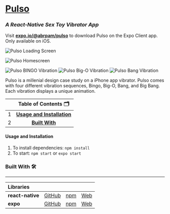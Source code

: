 # [**Pulso**](https://expo.io/@abrpam/pulso)
### _A **React-Native** Sex Toy Vibrator App_
Visit [**expo.io/@abrpam/pulso**](https://expo.io/@abrpam/pulso) to download Pulso on the Expo Client app. Only available on iOS.

![Pulso Loading Screen](https://lh3.googleusercontent.com/wGN1eIhL70gCRRN64YhcbK3VMTbY_On22eEopFqhi01-JJZwboTrOOph7L-cGCqku9XIkvEBcouNNVpuBp-MRtve-8-P0EkNF6Pr8f7Bc5sZIqQKYmEz0KKKm7ZLQ5urCJnYuvQWJy7rRg6J0p8B4EIfBG-kZWFkqLt8Gm8eqWnm4u_U0xyfqHxuLSjAtHUeGEsOowYa_-k22EN--qmSaxdZGxgCcnkAUL38PM40N7GTMOGkDS3ZVPHvAz-U9wc6KmP_lxnA3LQEObgiQ2HTzO9ccZsC6aqYkYQ-BHnp7NPwck8lQEqcMoAi4gnHB0PoJQHHbx6WngjPyo2PZWctEf2FlASrXd6F4Sb7hsVY-_05nDnGziL90uqGD70vPYpTKhgyHIuAZ2yNGLFtX9l0qhJ7iHPc9N7Q1-gOo8O0CtZbUeZdH6WgJJmNsBwDMuVLLVNx--9lLwVw71DoeihW6iyG7lRx77tqtoTllq5BQIq1jKWQdSMRDl_ebsY1fu02BNAZ88tJh2aXQXPHX6goKtK7ZRgwsGyRrlPeJeMQQlgFHi8Kj8OEq7jKSM3_Sj-8d0yWUc0kXtBofo1xxRaVBQPkvWXv9FGNM2VP8dlZ_lT3a_rRamxfOqmDeYvxKxxx5gAKbo0ZGGgkhUcV5Etouh5bc9y8N3lYXiPsiN1d6rcRBmbHawcYtoB4BQv2VFA6m7gHZGIUCrwApVJHB-AUZK8F=w414-h736-no "Pulso Loading Screen")

![Pulso Homescreen](https://lh3.googleusercontent.com/aZLW1N-sN6J2K7MMQ178rFMMu0FK70r8-4c5dbF0E4rhD0T9LKWlMKNHMGdVyQM4a_AAJPyUDkeSOQ2k81UKiXRZ4zpLB-EQPCVQyEBMzu7Wra72RsHIe24yqfXi_17Iqrra6h6UxLcOPA3tfELVhw4DF8SebOZ-u8y6H8v9SiOiviPEsRiSmEkZBj1EcQ2FuJIPrttBaiSIKZwgzbwZTS-3xe0oqmIg2fgwthW-2LnvZzMDDiVO-lNmyNtNprVGMGoWF12tIVxo--bR5Kdh4w-_Ilnq-bP2NKBHhlrh4iVHEl4NPM2a5lsamQdzcXP6pyCthIco0q0pdHgggf_B6KJRLqHF1j309NIGLLlJUjgGRY9iziu_RtoHHr1-JF2MKccxRb1cqZCWspijDeRnMO51gf2FKACZb8ehcHh91ziH3C5qXQrCKVCcmQzthghUj6bqjwS7qBabnIi-NEbIUNV-qg3UecP-XWN95RNyNZ9OG-lsdSMjW2lUDiwntkNJUIkEDLIz_ieP2ZDUQNTnVtYQUjN3H29XWzwtldIDjkL_s6yO-tnncKMf9GX6hUeZQrHkMF0u7v5zB7xqImqYQK1zt1HfzVsjQVQVE1tLEEBjfiHDBEXrtSjSfKqLp_HSnmUjMzjJYtnva5ObMDtFw3GC_k2JwSRoZyxd4ri2VFkfqDUWAfWmMw6lPCR1tqpUGmOdnpmYFksq0uDs0_-aPcg9=w444-h789-n  "Pulso Home Screen")

![Pulso BINGO Vibration](https://lh3.googleusercontent.com/_ENlFUFVxdGgBHJxC4H1H3zjkVAU9qMazCTJENYTGiL1v9DB_vCY3QjU9-281B_PAB3cNGR0H8ovYXG6zuSLZKtlmL9TbMn-sD71aWSjpbD4Z9LnAi3riV3oj7Mr20RA6FR3zuEKkcyMLxS-q6poMSLN-iP9_tlvi_suE7_FCXeIQlBjrsj5bEihKAO8ovS0tUnnl_z4GICOtkADkRh0YttTway-Sj0MpU15RzSL-KonCz-1w6f2owXbZjg54XaXSkE_8bfNq3szw-_8gZ67rH1oKQ247Axpv9WSWuLskIG7OOt2uRztqQrPWqzORDP24ohow9Ov1bM06Uw1eQY48rhqnj2euQIPe74gASLwMAPgIDXLItCB0fERe0BSCRGJ995-259WFrPnGEPmYgeCEREGIH7So8N8gqeMWO0_QKmGtKQUyZKDlhqZrjKt8cOSGg5aPt4a9OLkO3SqssQ6VCDipAIxbk6B4aqZSDLJ6kjo_XKEesXBhKhVW0fUcfdtWgTMVWdICBSCUpmTD2RiwdRhBhGiFNeDbgfPXnXb4AMrtLGBP39mL1f6Ags7VwNa3uXav1Pms6ahWWvH_1SsNnffWVhpYOSQkmH99b_lkc9mf2AzLJWXZDYZsjHOW53sn-it1ychHJFHtjb4HmfHDLf2bv_v7vdwjyIH1jld04xVZdXukIKya78YNTyFDk3Oet9VOGMoANZ3cuae_Sz2ON3B=w444-h789-no "Pulso BINGO Vibration")
![Pulso Big-O Vibration](https://lh3.googleusercontent.com/PWSoPKyE0_IkS6lfyHZzAFJJP4lSB8S4SvDfYhppBo5cOmbe4U1mgNKXHhsVDAE4L5JFX3N_YOOeQnTkQVTrsO2KmrN4wXVOpljO4rJ2d4nerxamYZcethir0MRmEgyZKVaRG4qda3eZL1fhi_oUQreu_i6S_bdEJHaszvmQbY95L-DYW_yZJQXBYiWZH0wo5SrEJ-l3iuITcCKbfB3zzHC19e_1zQ-WRSdHjxZilEej9s4a3KLxa21NhE8dmCANkaIWH6_o1LF_4jUCfiLnqLfqovxnxI25GVpMZq9g3fpFrprLH2ci909f-DQ0mc5x4ivJEWbhkxXcuGQ4IrSSpEMz6jwBnjg9mho__I89VU4mxC0xwg1AAx3vOG0yBNcxiV9M2of8Cfaakhzr4AMXjdR_uvyPnJWwAFnJkobUiaePEgyvoRqKD93Cd3LKVY1rBureR4dpx12AZyfNIdDmYs_jj0Rt-popxNQURQOpBUKOnHRzq0ZqlqazX25N-SmcGARAgnTqV7IFWSyl7Vnwjyy10Pb3stxhzlFFbnUzwi6sF8VGddgWlmlABK9Cqet1ckw8dt_Wbjk9Elun7AueBmPyz1Z-mR5Sh4HnuTA3DIMQ_aSfz_X3c12qwIODxacwvH5wH9h9ItV9DP0HE2b5E8AZS8I39Ybk13XA190sC0eFTY9dxdUIgwDjIlFic32tbQlDSI8c7nFgMdxuZG4f2Cpg=w444-h789-no "Pulso Big-O Vibration")
![Pulso Bang Vibration](https://lh3.googleusercontent.com/ZG7jXZvshbmiUMH0_frvy7F02I0iZ3Pym-jAsrSylrjcdc7Y505RvHG9sN9BKE3Wndr__unuFO0VRBhZuYl1yHTq0fO90TIQD_Tb2zf6TeAjuQZX2lry8iD3iLJKxPPJDq8_-4OLTlPo6LMNpb9BS-LRPYCkvLEaBNSveo7zHSECebqFROn0dEGxtrjznG4uGWL-lqBdfBf4-8hT0h996lFVaNdyElZJpR0Tu30KBufzm10Tzlsz2kFVgstxB9IsGElIDX6t8HvGNiejZiNclfD84PIqjMU1mWf7dG3_LV3qnktUUGb7eamuAlDFG3FFHD0p9XK0zmU7mNYiC6T_lIOZJ6FNm89e598NDjctajlSbx7w9fs982MAzsdk4OuiZo-zu4fZsxgE2aBXzqN9WwlkGknsIjVxXp6mS75dm3P74rzuGm-97R4n0EKv9_gjIV_7aieb43pQFgu4xTUG9Fn8vhdH2WmUx8BnmHhe_XcWmGULgikM9SxvFV3xAT6KikogoR3Ljsk2ynR0CI0c2if2AaVF08qDMzn96E1d-XI2UHIEa91uizj46KKqMdEU_y3yT2NWuGh8k3LxpxIUEiRbwHqAgkyftUBkjCPZa6prTNiXjYZU7KyqSJ5L7n_uuFyRQfXpX6zAnrumg0esWXYdRqupLFRr9UUCQh-fLKqiyb2OrDoo4WdnnU_EeesQCHDvM8wH6exB8DqUB_o9L5zI=w444-h789-no "Pulso Bang Vibration")

Pulso is a millenial design case study on a iPhone app vibrator. Pulso comes with four different vibration sequences, Bingo, Big-O, Bang, and Big Bang. Each vibration displays a unique animation.

| | Table of Contents 🗂|
|:-:|:--:|
|1|**[Usage and Installation](#usage-and-installation)**|
|2|**[Built With](#built-with-)**|

#### Usage and Installation
1. To install dependencies: `npm install`
2. To start: `npm start` or `expo start`

### **Built With** 🛠
___
|Libraries||||
|:--|:---:|:---:|---:|
|**react-native**|[GitHub](https://github.com/facebook/react-native)| [npm](https://www.npmjs.com/package/react-native)| [Web](https://facebook.github.io/react-native/)| 
|**expo**|[GitHub](https://github.com/expo/expo)| [npm](https://www.npmjs.com/package/expo-cli)| [Web](https://expo.io/)| 